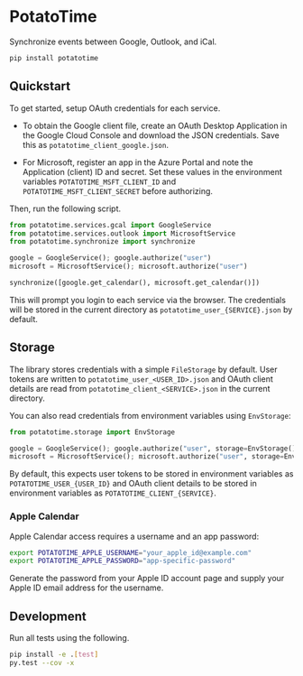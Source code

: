 # PotatoTime

Synchronize events between Google, Outlook, and iCal.

```bash
pip install potatotime
```

## Quickstart

To get started, setup OAuth credentials for each service.

- To obtain the Google client file, create an OAuth Desktop Application in
the Google Cloud Console and download the JSON credentials. Save this as
`potatotime_client_google.json`.

- For Microsoft, register an app in the Azure Portal and note the
Application (client) ID and secret. Set these values in the environment
variables `POTATOTIME_MSFT_CLIENT_ID` and
`POTATOTIME_MSFT_CLIENT_SECRET` before authorizing.

Then, run the following script.

```python
from potatotime.services.gcal import GoogleService
from potatotime.services.outlook import MicrosoftService
from potatotime.synchronize import synchronize

google = GoogleService(); google.authorize("user")
microsoft = MicrosoftService(); microsoft.authorize("user")

synchronize([google.get_calendar(), microsoft.get_calendar()])
```

This will prompt you login to each service via the browser. The credentials will be stored in the current directory as `potatotime_user_{SERVICE}.json`
by default.

## Storage

The library stores credentials with a simple `FileStorage` by default.
User tokens are written to `potatotime_user_<USER_ID>.json` and OAuth
client details are read from `potatotime_client_<SERVICE>.json` in the
current directory.

You can also read credentials from environment variables using
`EnvStorage`:

```python
from potatotime.storage import EnvStorage

google = GoogleService(); google.authorize("user", storage=EnvStorage())
microsoft = MicrosoftService(); microsoft.authorize("user", storage=EnvStorage())
```

By default, this expects user tokens to be stored in environment variables
as `POTATOTIME_USER_{USER_ID}` and OAuth client details to be stored in
environment variables as `POTATOTIME_CLIENT_{SERVICE}`.

### Apple Calendar

Apple Calendar access requires a username and an app password:

```bash
export POTATOTIME_APPLE_USERNAME="your_apple_id@example.com"
export POTATOTIME_APPLE_PASSWORD="app-specific-password"
```

Generate the password from your Apple ID account page and supply your
Apple ID email address for the username.

## Development

Run all tests using the following.

```bash
pip install -e .[test]
py.test --cov -x
```

